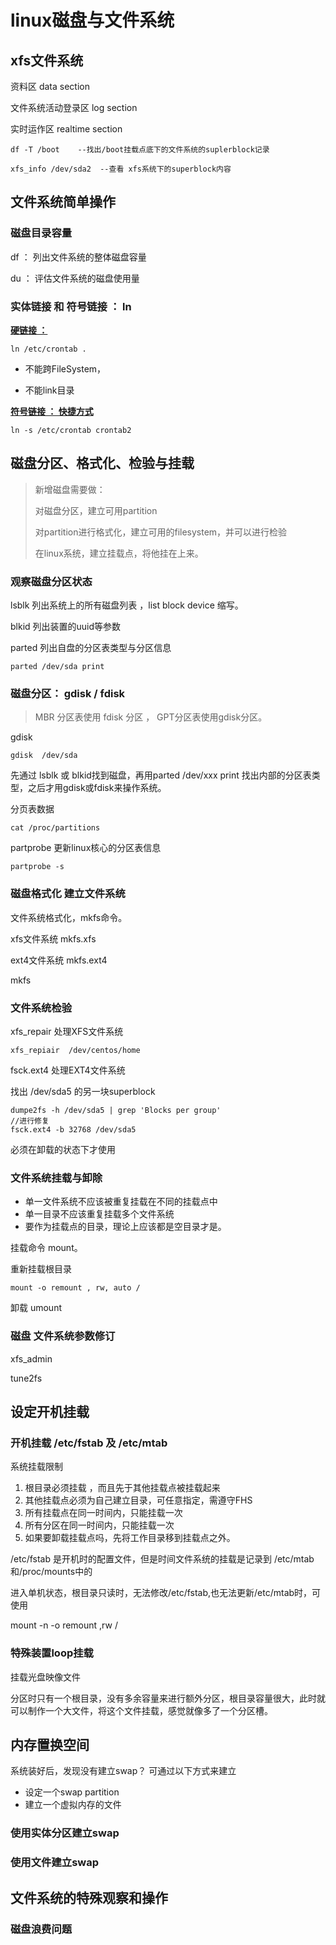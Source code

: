 ﻿# linux磁盘与文件系统 

## xfs文件系统

资料区 data section

文件系统活动登录区 log section

实时运作区 realtime section



```
df -T /boot    --找出/boot挂载点底下的文件系统的suplerblock记录

xfs_info /dev/sda2  --查看 xfs系统下的superblock内容
```

## 文件系统简单操作

### 磁盘目录容量

df ： 列出文件系统的整体磁盘容量

du ： 评估文件系统的磁盘使用量

### 实体链接 和 符号链接  ： ln

<u>**硬链接 ：**</u> 

```
ln /etc/crontab .
```

- 不能跨FileSystem，

- 不能link目录

<u>**符号链接 ： 快捷方式**</u>

```
ln -s /etc/crontab crontab2
```

## 磁盘分区、格式化、检验与挂载

> 新增磁盘需要做：
>
> 对磁盘分区，建立可用partition
>
> 对partition进行格式化，建立可用的filesystem，并可以进行检验
>
> 在linux系统，建立挂载点，将他挂在上来。

### 观察磁盘分区状态

lsblk  列出系统上的所有磁盘列表  ，list block device 缩写。

blkid  列出装置的uuid等参数

parted 列出自盘的分区表类型与分区信息

```
parted /dev/sda print
```

### 磁盘分区： gdisk   / fdisk

> MBR 分区表使用 fdisk 分区 ， GPT分区表使用gdisk分区。

gdisk  

```
gdisk  /dev/sda
```

先通过 lsblk 或 blkid找到磁盘，再用parted  /dev/xxx print 找出内部的分区表类型，之后才用gdisk或fdisk来操作系统。

分页表数据

```
cat /proc/partitions
```

partprobe  更新linux核心的分区表信息

```
partprobe -s
```

### 磁盘格式化 建立文件系统

文件系统格式化，mkfs命令。

xfs文件系统  mkfs.xfs

ext4文件系统 mkfs.ext4

mkfs 

### 文件系统检验

xfs_repair 处理XFS文件系统

```
xfs_repiair  /dev/centos/home
```

fsck.ext4 处理EXT4文件系统

找出  /dev/sda5 的另一块superblock

```
dumpe2fs -h /dev/sda5 | grep 'Blocks per group'
//进行修复
fsck.ext4 -b 32768 /dev/sda5
```

必须在卸载的状态下才使用

### 文件系统挂载与卸除

- 单一文件系统不应该被重复挂载在不同的挂载点中
- 单一目录不应该重复挂载多个文件系统
- 要作为挂载点的目录，理论上应该都是空目录才是。

挂载命令  mount。

重新挂载根目录

```
mount -o remount , rw, auto /
```

卸载 umount

### 磁盘 文件系统参数修订

xfs_admin

tune2fs

## 设定开机挂载

### 开机挂载  /etc/fstab 及 /etc/mtab

系统挂载限制

1. 根目录必须挂载 ，而且先于其他挂载点被挂载起来
2. 其他挂载点必须为自己建立目录，可任意指定，需遵守FHS
3. 所有挂载点在同一时间内，只能挂载一次
4. 所有分区在同一时间内，只能挂载一次
5. 如果要卸载挂载点吗，先将工作目录移到挂载点之外。

/etc/fstab  是开机时的配置文件，但是时间文件系统的挂载是记录到 /etc/mtab和/proc/mounts中的

进入单机状态，根目录只读时，无法修改/etc/fstab,也无法更新/etc/mtab时，可使用

mount -n -o remount ,rw /

### 特殊装置loop挂载

挂载光盘映像文件

分区时只有一个根目录，没有多余容量来进行额外分区，根目录容量很大，此时就可以制作一个大文件，将这个文件挂载，感觉就像多了一个分区槽。

## 内存置换空间

系统装好后，发现没有建立swap？ 可通过以下方式来建立

- 设定一个swap partition
- 建立一个虚拟内存的文件

### 使用实体分区建立swap

### 使用文件建立swap

## 文件系统的特殊观察和操作

### 磁盘浪费问题